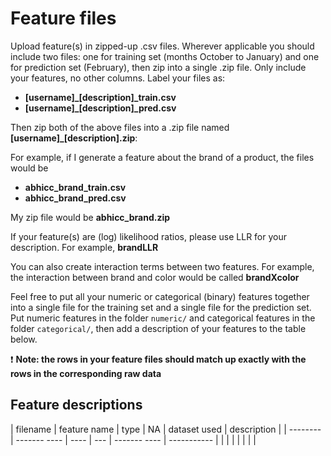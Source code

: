 # Feature files

Upload feature(s) in zipped-up .csv files. Wherever applicable you should include two files: one for
training set (months October to January) and one for prediction set (February), then zip into a single .zip file.
Only include your features, no other columns. Label your files as:
- **[username]_[description]_train.csv**
- **[username]_[description]_pred.csv**

Then zip both of the above files into a .zip file named **[username]_[description].zip**:

For example, if I generate a feature about the brand of a product, the files would be
- **abhicc_brand_train.csv**
- **abhicc_brand_pred.csv**

My zip file would be **abhicc_brand.zip**

If your feature(s) are (log) likelihood ratios, please use LLR for your description. For example, **brandLLR**

You can also create interaction terms between two features. For example, the interaction between brand and color would be called **brandXcolor**

Feel free to put all your numeric or categorical (binary) features together into a single file for the training set and a 
single file for the prediction set. Put numeric features in the folder ```numeric/``` and categorical features in 
the folder ```categorical/```, then add a description of your features to the table below.

:exclamation: **Note: the rows in your feature files should match up exactly with the rows in the corresponding raw data**

## Feature descriptions

| filename | feature name | type | NA  | dataset used | description |
| -------- | ------- ---- | ---- | --- | ------- ---- | ----------- |
| 		   |              |      |     |              |             |
